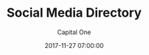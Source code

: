 ---
layout: post
permalink: /:title/
title: "Social Media Directory"
featuredTitle: "Social Media Directory"
date: 2017-11-27 07:00:00
number: 11
theme:
author: Capital One
tags: >
category: eshop
visible: true
featured: true
logo: /assets/img/charity/AutismOntario_BW.png
featuredImage: /assets/img/2017/pattern-red.png
github: https://github.com/CapitalOneCanadaHackathon/GTC2017-1
description: This web app supports keeping in touch with CEE program alumni on social media. It provides a directory of all alumni, along with links to their various social media accounts, and presents the information according to how recently a staff member has reviewed their posts. When staff members mark alumni as 'reviewed', the app updates the alumni’s next review date to the next month. The app consists of a web interface, which could be password protected, and a Google sheet for entering and editing alumni contact info.
---